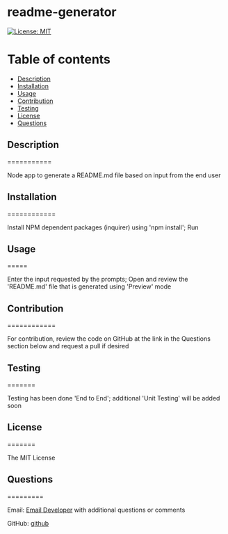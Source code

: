 
# readme-generator

[![License: MIT](https://img.shields.io/badge/License-MIT-yellow.svg)](https://opensource.org/licenses/MIT)

Table of contents
=================

<!--ts-->
* [Description](#description)
* [Installation](#installation)
* [Usage](#usage)
* [Contribution](#contribution)
* [Testing](#testing)
* [License](#license)
* [Questions](#questions)
<!--te-->

## Description
===========

Node app to generate a README.md file based on input from the end user 

## Installation
============

Install NPM dependent packages (inquirer) using 'npm install';  Run 

## Usage
=====

Enter the input requested by the prompts; Open and review the 'README.md' file that is generated using 'Preview' mode

## Contribution
============ 

For contribution, review the code on GitHub at the link in the Questions section below and request a pull if desired

## Testing
======= 

Testing has been done 'End to End'; additional 'Unit Testing' will be added soon

## License
=======

The MIT License

## Questions
=========

Email:    [Email Developer](mailto:brianjbellanger@gmail.com) with additional questions or comments

GitHub:   [github](https://github.com/BrianBellanger)